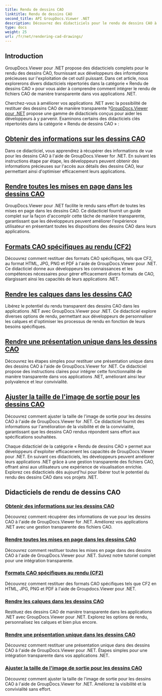 ```yaml
---
title: Rendu de dessins CAO
linktitle: Rendu de dessins CAO
second_title: API GroupDocs.Viewer .NET
description: Découvrez des didacticiels pour le rendu de dessins CAO à l'aide de GroupDocs.Viewer pour .NET. Apprenez à améliorer les applications .NET avec une gestion transparente des fichiers CAO.
type: docs
weight: 25
url: /fr/net/rendering-cad-drawings/
---
```


## Introduction

GroupDocs.Viewer pour .NET propose des didacticiels complets pour le rendu des dessins CAO, fournissant aux développeurs des informations précieuses sur l'exploitation de cet outil puissant. Dans cet article, nous explorerons divers didacticiels répertoriés dans la catégorie « Rendu de dessins CAO » pour vous aider à comprendre comment intégrer le rendu de fichiers CAO de manière transparente dans vos applications .NET.

Cherchez-vous à améliorer vos applications .NET avec la possibilité de restituer des dessins CAO de manière transparente ?[GroupDocs.Viewer pour .NET](#) propose une gamme de didacticiels conçus pour aider les développeurs à y parvenir. Examinons certains des didacticiels clés répertoriés dans la catégorie « Rendu de dessins CAO » :

## [Obtenir des informations sur les dessins CAO](./get-view-info-cad-drawing/)
Dans ce didacticiel, vous apprendrez à récupérer des informations de vue pour les dessins CAO à l'aide de GroupDocs.Viewer for .NET. En suivant les instructions étape par étape, les développeurs peuvent obtenir des informations précieuses sur l'accès aux détails des dessins CAO, leur permettant ainsi d'optimiser efficacement leurs applications.

## [Rendre toutes les mises en page dans les dessins CAO](./render-all-layouts-cad/)
GroupDocs.Viewer pour .NET facilite le rendu sans effort de toutes les mises en page dans les dessins CAO. Ce didacticiel fournit un guide complet sur la façon d'accomplir cette tâche de manière transparente, garantissant que les développeurs peuvent améliorer l'expérience utilisateur en présentant toutes les dispositions des dessins CAO dans leurs applications.

## [Formats CAO spécifiques au rendu (CF2)](./render-specific-cad-formats/)
Découvrez comment restituer des formats CAO spécifiques, tels que CF2, au format HTML, JPG, PNG et PDF à l'aide de GroupDocs.Viewer pour .NET. Ce didacticiel donne aux développeurs les connaissances et les compétences nécessaires pour gérer efficacement divers formats de CAO, élargissant ainsi les capacités de leurs applications .NET.

## [Rendre les calques dans les dessins CAO](./render-layers-cad/)
Libérez le potentiel du rendu transparent des dessins CAO dans les applications .NET avec GroupDocs.Viewer pour .NET. Ce didacticiel explore diverses options de rendu, permettant aux développeurs de personnaliser les calques et d'optimiser les processus de rendu en fonction de leurs besoins spécifiques.

## [Rendre une présentation unique dans les dessins CAO](./render-single-layout-cad/)
Découvrez les étapes simples pour restituer une présentation unique dans des dessins CAO à l'aide de GroupDocs.Viewer for .NET. Ce didacticiel propose des instructions claires pour intégrer cette fonctionnalité de manière transparente dans vos applications .NET, améliorant ainsi leur polyvalence et leur convivialité.

## [Ajuster la taille de l'image de sortie pour les dessins CAO](./adjust-output-image-size-cad/)
Découvrez comment ajuster la taille de l'image de sortie pour les dessins CAO à l'aide de GroupDocs.Viewer for .NET. Ce didacticiel fournit des informations sur l'amélioration de la visibilité et de la convivialité, garantissant que les dessins CAO rendus répondent sans effort aux spécifications souhaitées.

Chaque didacticiel de la catégorie « Rendu de dessins CAO » permet aux développeurs d'exploiter efficacement les capacités de GroupDocs.Viewer pour .NET. En suivant ces didacticiels, les développeurs peuvent améliorer leurs applications .NET grâce à une gestion transparente des fichiers CAO, offrant ainsi aux utilisateurs une expérience de visualisation enrichie. Explorez ces didacticiels dès aujourd'hui pour libérer tout le potentiel du rendu des dessins CAO dans vos projets .NET.

## Didacticiels de rendu de dessins CAO
### [Obtenir des informations sur les dessins CAO](./get-view-info-cad-drawing/)
Découvrez comment récupérer des informations de vue pour les dessins CAO à l'aide de GroupDocs.Viewer for .NET. Améliorez vos applications .NET avec une gestion transparente des fichiers CAO.
### [Rendre toutes les mises en page dans les dessins CAO](./render-all-layouts-cad/)
Découvrez comment restituer toutes les mises en page dans des dessins CAO à l'aide de GroupDocs.Viewer pour .NET. Suivez notre tutoriel complet pour une intégration transparente.
### [Formats CAO spécifiques au rendu (CF2)](./render-specific-cad-formats/)
Découvrez comment restituer des formats CAO spécifiques tels que CF2 en HTML, JPG, PNG et PDF à l'aide de Groupdocs.Viewer pour .NET.
### [Rendre les calques dans les dessins CAO](./render-layers-cad/)
Restituez des dessins CAO de manière transparente dans les applications .NET avec GroupDocs.Viewer pour .NET. Explorez les options de rendu, personnalisez les calques et bien plus encore.
### [Rendre une présentation unique dans les dessins CAO](./render-single-layout-cad/)
Découvrez comment restituer une présentation unique dans des dessins CAO à l'aide de GroupDocs.Viewer pour .NET. Étapes simples pour une intégration transparente dans vos applications .NET.
### [Ajuster la taille de l'image de sortie pour les dessins CAO](./adjust-output-image-size-cad/)
Découvrez comment ajuster la taille de l'image de sortie pour les dessins CAO à l'aide de GroupDocs.Viewer for .NET. Améliorez la visibilité et la convivialité sans effort.